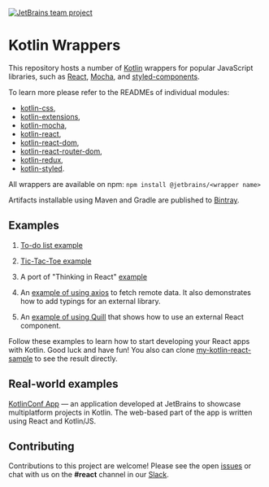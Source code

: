 [![JetBrains team project](http://jb.gg/badges/team.svg)](https://confluence.jetbrains.com/display/ALL/JetBrains+on+GitHub)

# Kotlin Wrappers

This repository hosts a number of [Kotlin](https://kotlinlang.org) wrappers for popular JavaScript libraries, such as
[React](https://reactjs.org/), [Mocha](https://mochajs.org/), and [styled-components](https://www.styled-components.com/).

To learn more please refer to the READMEs of individual modules:
* [kotlin-css](kotlin-css/README.md), 
* [kotlin-extensions](kotlin-extensions/README.md), 
* [kotlin-mocha](kotlin-mocha/README.md), 
* [kotlin-react](kotlin-react/README.md), 
* [kotlin-react-dom](kotlin-react-dom/README.md),
* [kotlin-react-router-dom](kotlin-react-router-dom/README.md),
* [kotlin-redux](kotlin-redux/README.md),
* [kotlin-styled](kotlin-styled/README.md).

All wrappers are available on npm: `npm install @jetbrains/<wrapper name>`

Artifacts installable using Maven and Gradle are published to [Bintray](https://bintray.com/kotlin/kotlin-js-wrappers).

## Examples

1. [To-do list example](examples/src/main/kotlin/example/Todo.kt) 

2. [Tic-Tac-Toe example](examples/src/main/kotlin/example/TicTacToe.kt)

3. A port of "Thinking in React" [example](examples/src/main/kotlin/example/Product.kt)

4. An [example of using axios](examples/src/main/kotlin/example/AxiosSearch.kt) to fetch remote data. It also 
demonstrates how to add typings for an external library.

5. An [example of using Quill](examples/src/main/kotlin/example/Quill.kt) that shows how to use an external React component.

Follow these examples to learn how to start developing your React apps with Kotlin. Good luck and have fun! 
You also can clone [my-kotlin-react-sample](https://github.com/ScottHuangZL/my-kotlin-app) to see the result directly.

## Real-world examples

[KotlinConf App](https://github.com/JetBrains/kotlinconf-app/) — an application developed at JetBrains to showcase 
multiplatform projects in Kotlin. The web-based part of the app is written using React and Kotlin/JS.

## Contributing

Contributions to this project are welcome! Please see the open 
[issues](https://github.com/JetBrains/kotlin-wrappers/issues) or chat with us on the **#react** channel in our 
[Slack](http://slack.kotlinlang.org/). 
